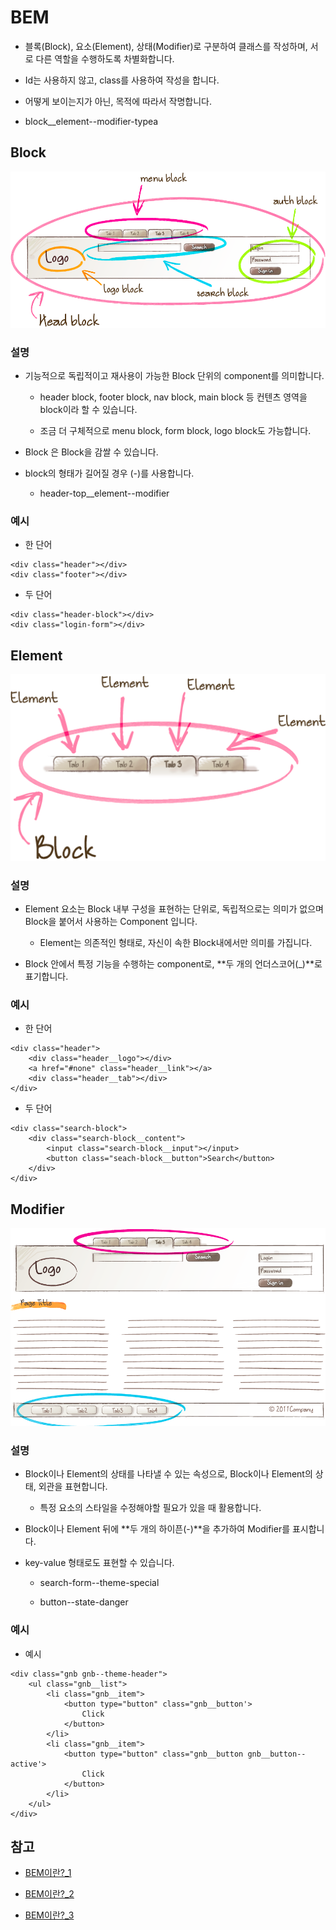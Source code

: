 # BEM

- 블록(Block), 요소(Element), 상태(Modifier)로 구분하여 클래스를 작성하며, 서로 다른 역할을 수행하도록 차별화합니다.

- Id는 사용하지 않고, class를 사용하여 작성을 합니다.

- 어떻게 보이는지가 아닌, 목적에 따라서 작명합니다.

- block__element--modifier-typea

## Block

![img_block](image/img_block.png)

### 설명

- 기능적으로 독립적이고 재사용이 가능한 Block 단위의 component를 의미합니다.

	- header block, footer block, nav block, main block 등 컨텐츠 영역을 block이라 할 수 있습니다.

	- 조금 더 구체적으로 menu block, form block, logo block도 가능합니다.

- Block 은 Block을 감쌀 수 있습니다.

- block의 형태가 길어질 경우 (-)를 사용합니다.

	- header-top__element--modifier

### 예시

- 한 단어 

```
<div class="header"></div>
<div class="footer"></div>
```

- 두 단어 

```
<div class="header-block"></div>
<div class="login-form"></div>
```


## Element

![img_block](image/img_element.png)

### 설명

- Element 요소는 Block 내부 구성을 표현하는 단위로, 독립적으로는 의미가 없으며 Block을 붙어서 사용하는 Component 입니다.

	- Element는 의존적인 형태로, 자신이 속한 Block내에서만 의미를 가집니다.

- Block 안에서 특정 기능을 수행하는 component로, **두 개의 언더스코어(_)**로 표기합니다.

### 예시

- 한 단어 

```
<div class="header">
	<div class="header__logo"></div>
	<a href="#none" class="header__link"></a>
	<div class="header__tab"></div>
</div>
```

- 두 단어 

```
<div class="search-block">
	<div class="search-block__content">
		<input class="search-block__input"></input>
		<button class="seach-block__button">Search</button>
	</div>
</div>
```

## Modifier

![img_block](image/img_modifier.png)

### 설명

- Block이나 Element의 상태를 나타낼 수 있는 속성으로, Block이나 Element의 상태, 외관을 표현합니다.

	- 특정 요소의 스타일을 수정해야할 필요가 있을 때 활용합니다.

- Block이나 Element 뒤에 **두 개의 하이픈(-)**을 추가하여 Modifier를 표시합니다.

- key-value 형태로도 표현할 수 있습니다.

	- search-form--theme-special

	- button--state-danger

### 예시

- 예시

```
<div class="gnb gnb--theme-header">
	<ul class="gnb__list">
		<li class="gnb__item">
			<button type="button" class="gnb__button'>
				Click
			</button>
		</li>
		<li class="gnb__item">
			<button type="button" class="gnb__button gnb__button--active'>
				Click
			</button>
		</li>
	</ul>
</div>
```

## 참고

- [BEM이란?_1](https://junwoo45.github.io/2019-08-29-BEM/)

- [BEM이란?_2](https://nykim.work/15)

- [BEM이란?_3](https://medium.com/@jinminkim_50502/css-bem-smacss-oocss-9e4d6beb0a38)